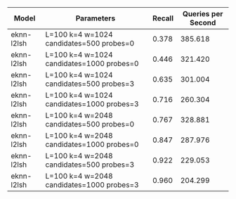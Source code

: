 |Model|Parameters|Recall|Queries per Second|
|---|---|---|---|
|eknn-l2lsh|L=100 k=4 w=1024 candidates=500 probes=0|0.378|385.618|
|eknn-l2lsh|L=100 k=4 w=1024 candidates=1000 probes=0|0.446|321.420|
|eknn-l2lsh|L=100 k=4 w=1024 candidates=500 probes=3|0.635|301.004|
|eknn-l2lsh|L=100 k=4 w=1024 candidates=1000 probes=3|0.716|260.304|
|eknn-l2lsh|L=100 k=4 w=2048 candidates=500 probes=0|0.767|328.881|
|eknn-l2lsh|L=100 k=4 w=2048 candidates=1000 probes=0|0.847|287.976|
|eknn-l2lsh|L=100 k=4 w=2048 candidates=500 probes=3|0.922|229.053|
|eknn-l2lsh|L=100 k=4 w=2048 candidates=1000 probes=3|0.960|204.299|
